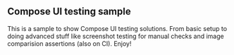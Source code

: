 ## Compose UI testing sample

This is a sample to show Compose UI testing solutions. From basic setup to doing advanced stuff like screenshot testing for manual checks and image comparision assertions (also on CI). Enjoy!
